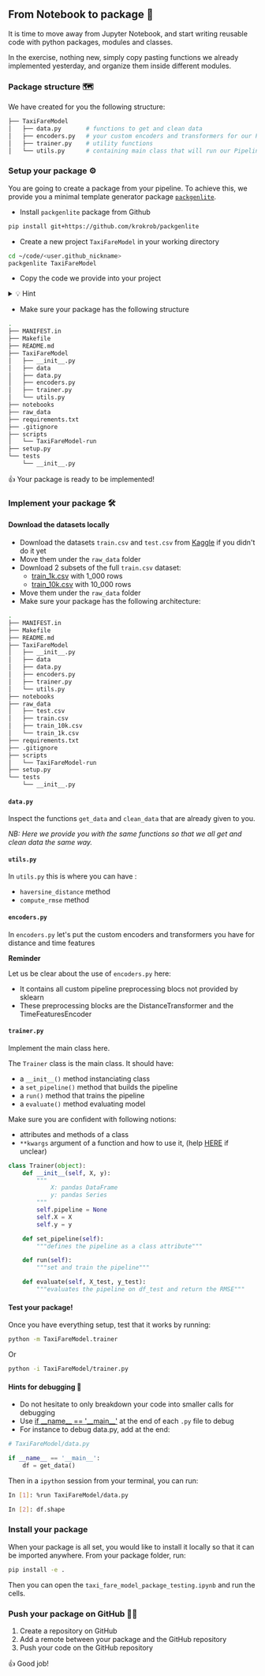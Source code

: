 ## From Notebook to package 🎁

It is time to move away from Jupyter Notebook, and start writing reusable code with python packages, modules and classes.

In the exercise, nothing new, simply copy pasting functions we already implemented yesterday, and organize them inside different modules.

### Package structure 🗺

We have created for you the following structure:

```bash
├── TaxiFareModel
│   ├── data.py       # functions to get and clean data
│   ├── encoders.py   # your custom encoders and transformers for our Pipeline
│   ├── trainer.py    # utility functions
│   └── utils.py      # containing main class that will run our Pipeline
```

### Setup your package ⚙️

You are going to create a package from your pipeline. To achieve this, we provide you a minimal template generator package [`packgenlite`](https://github.com/krokrob/packgenlite).

- Install `packgenlite` package from Github

```bash
pip install git+https://github.com/krokrob/packgenlite
```

- Create a new project `TaxiFareModel` in your working directory

```bash
cd ~/code/<user.github_nickname>
packgenlite TaxiFareModel
```

- Copy the code we provide into your project

<details>
<summary>💡 Hint
</summary>

```bash
cp -r ~/code/<user.github_nickname>/data-challenges/07-Data-Engineering/02-ML-Iteration/03-Notebook-to-package/*.py ~/code/<user.github_nickname>/TaxiFareModel/TaxiFareModel
```

</details>

- Make sure your package has the following structure
```bash
.
├── MANIFEST.in
├── Makefile
├── README.md
├── TaxiFareModel
│   ├── __init__.py
│   ├── data
│   ├── data.py
│   ├── encoders.py
│   ├── trainer.py
│   └── utils.py
├── notebooks
├── raw_data
├── requirements.txt
├── .gitignore
├── scripts
│   └── TaxiFareModel-run
├── setup.py
└── tests
    └── __init__.py
```

👍 Your package is ready to be implemented!

### Implement your package 🛠

#### Download the datasets locally

- Download the datasets `train.csv` and `test.csv` from [Kaggle](https://www.kaggle.com/c/new-york-city-taxi-fare-prediction/data) if you didn't do it yet
- Move them under the `raw_data` folder
- Download 2 subsets of the full `train.csv` dataset:
  - [train_1k.csv](https://wagon-public-datasets.s3.amazonaws.com/taxi-fare-ny/train_1k.csv) with 1_000 rows
  - [train_10k.csv](https://wagon-public-datasets.s3.amazonaws.com/taxi-fare-ny/train_10k.csv) with 10_000 rows
- Move them under the `raw_data` folder
- Make sure your package has the following architecture:

```bash
.
├── MANIFEST.in
├── Makefile
├── README.md
├── TaxiFareModel
│   ├── __init__.py
│   ├── data
│   ├── data.py
│   ├── encoders.py
│   ├── trainer.py
│   └── utils.py
├── notebooks
├── raw_data
│   ├── test.csv
│   ├── train.csv
│   ├── train_10k.csv
│   └── train_1k.csv
├── requirements.txt
├── .gitignore
├── scripts
│   └── TaxiFareModel-run
├── setup.py
└── tests
    └── __init__.py
```

#### `data.py`

Inspect the functions `get_data` and `clean_data` that are already given to you.

_NB: Here we provide you with the same functions so that we all get and clean data the same way._

#### `utils.py`

In `utils.py` this is where you can have :
- `haversine_distance` method
- `compute_rmse` method

#### `encoders.py`

In `encoders.py` let's put the custom encoders and transformers you have for distance and time features

**Reminder**

Let us be clear about the use of `encoders.py` here:
- It contains all custom pipeline preprocessing blocs not provided by sklearn
- These preprocessing blocks are the DistanceTransformer and the TimeFeaturesEncoder

#### `trainer.py`

Implement the main class here.

The `Trainer` class is the main class. It should have:
- a `__init__()` method instanciating class
- a `set_pipeline()` method that builds the pipeline
- a `run()` method that trains the pipeline
- a `evaluate()` method evaluating model

Make sure you are confident with following notions:
- attributes and methods of a class
- `**kwargs` argument of a function and how to use it, (help [HERE](https://www.programiz.com/python-programming/args-and-kwargs) if unclear)

```python
class Trainer(object):
    def __init__(self, X, y):
        """
            X: pandas DataFrame
            y: pandas Series
        """
        self.pipeline = None
        self.X = X
        self.y = y

    def set_pipeline(self):
        """defines the pipeline as a class attribute"""

    def run(self):
        """set and train the pipeline"""

    def evaluate(self, X_test, y_test):
        """evaluates the pipeline on df_test and return the RMSE"""
```

#### Test your package!

Once you have everything setup, test that it works by running:

```bash
python -m TaxiFareModel.trainer
```

Or

```bash
python -i TaxiFareModel/trainer.py
```

#### Hints for debugging 🐛
- Do not hesitate to only breakdown your code into smaller calls for debugging
- Use [if \_\_name__ == '\_\_main__'](https://www.geeksforgeeks.org/what-does-the-if-__name__-__main__-do/) at the end of each `.py` file to debug
- For instance to debug data.py, add at the end:

```python
# TaxiFareModel/data.py

if __name__ == '__main__':
    df = get_data()
```

Then in a `ipython` session from your terminal, you can run:

```bash
In [1]: %run TaxiFareModel/data.py

In [2]: df.shape
```

### Install your package

When your package is all set, you would like to install it locally so that it can be imported anywhere. From your package folder, run:

```bash
pip install -e .
```

Then you can open the `taxi_fare_model_package_testing.ipynb` and run the cells.

### Push your package on GitHub 🐙😸

1. Create a repository on GitHub
2. Add a remote between your package and the GitHub repository
3. Push your code on the GitHub repository

👍 Good job!
